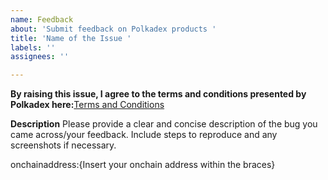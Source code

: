 ```yaml
---
name: Feedback
about: 'Submit feedback on Polkadex products '
title: 'Name of the Issue '
labels: ''
assignees: ''

---
```



**By raising this issue, I agree to the terms and conditions presented by Polkadex here:**[Terms and Conditions](https://github.com/Polkadex-Substrate/Polkadex-Open-Beta-Feedback/blob/master/Polkadex_Open_Beta_Program_-_Terms__Conditions.pdf) 

**Description** 
Please provide a clear and concise description of the bug you came across/your feedback. Include steps to reproduce and any screenshots if necessary. 

onchainaddress:{Insert your onchain address within the braces}
